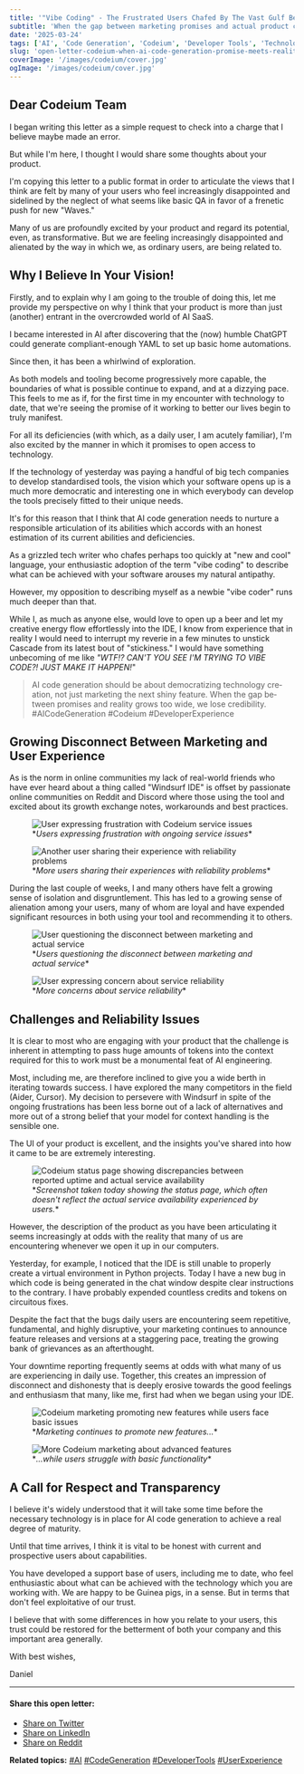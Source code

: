 ```yaml
---
title: '"Vibe Coding" - The Frustrated Users Chafed By The Vast Gulf Between Product And Marketing In This AI Hotspot'
subtitle: 'When the gap between marketing promises and actual product capabilities grows too wide, users are left wondering if they're using the same product being advertised.'
date: '2025-03-24'
tags: ['AI', 'Code Generation', 'Codeium', 'Developer Tools', 'Technology', 'Windsurf IDE', 'User Experience']
slug: 'open-letter-codeium-when-ai-code-generation-promise-meets-reality'
coverImage: '/images/codeium/cover.jpg'
ogImage: '/images/codeium/cover.jpg'
---
```


## Dear Codeium Team

I began writing this letter as a simple request to check into a charge that I believe maybe made an error.

But while I'm here, I thought I would share some thoughts about your product.

I'm copying this letter to a public format in order to articulate the views that I think are felt by many of your users who feel increasingly disappointed and sidelined by the neglect of what seems like basic QA in favor of a frenetic push for new "Waves."

Many of us are profoundly excited by your product and regard its potential, even, as transformative. But we are feeling increasingly disappointed and alienated by the way in which we, as ordinary users, are being related to.

## Why I Believe In Your Vision!

Firstly, and to explain why I am going to the trouble of doing this, let me provide my perspective on why I think that your product is more than just (another) entrant in the overcrowded world of AI SaaS.

I became interested in AI after discovering that the (now) humble ChatGPT could generate compliant-enough YAML to set up basic home automations.

Since then, it has been a whirlwind of exploration.

As both models and tooling become progressively more capable, the boundaries of what is possible continue to expand, and at a dizzying pace. This feels to me as if, for the first time in my encounter with technology to date, that we're seeing the promise of it working to better our lives begin to truly manifest.

For all its deficiencies (with which, as a daily user, I am acutely familiar), I'm also excited by the manner in which it promises to open access to technology.

If the technology of yesterday was paying a handful of big tech companies to develop standardised tools, the vision which your software opens up is a much more democratic and interesting one in which everybody can develop the tools precisely fitted to their unique needs.

It's for this reason that I think that AI code generation needs to nurture a responsible articulation of its abilities which accords with an honest estimation of its current abilities and deficiencies.

As a grizzled tech writer who chafes perhaps too quickly at "new and cool" language, your enthusiastic adoption of the term "vibe coding" to describe what can be achieved with your software arouses my natural antipathy.

However, my opposition to describing myself as a newbie "vibe coder" runs much deeper than that.

While I, as much as anyone else, would love to open up a beer and let my creative energy flow effortlessly into the IDE, I know from experience that in reality I would need to interrupt my reverie in a few minutes to unstick Cascade from its latest bout of "stickiness." I would have something unbecoming of me like *"WTF!? CAN'T YOU SEE I'M TRYING TO VIBE CODE?! JUST MAKE IT HAPPEN!*"

<blockquote className="twitter-tweet">
<p lang="en" dir="ltr">AI code generation should be about democratizing technology creation, not just marketing the next shiny feature. When the gap between promises and reality grows too wide, we lose credibility. #AICodeGeneration #Codeium #DeveloperExperience</p>
</blockquote>

## Growing Disconnect Between Marketing and User Experience

As is the norm in online communities my lack of real-world friends who have ever heard about a thing called "Windsurf IDE" is offset by passionate online communities on Reddit and Discord where those using the tool and excited about its growth exchange notes, workarounds and best practices.

<div className="grid grid-cols-1 md:grid-cols-2 gap-4 my-6">
  <figure className="figure">
    <img src="/images/codeium/concerns/1.png" alt="User expressing frustration with Codeium service issues" className="img-fluid rounded" />
    <figcaption className="figure-caption text-center">*<i>Users expressing frustration with ongoing service issues</i>*</figcaption>
  </figure>
  <figure className="figure">
    <img src="/images/codeium/concerns/2.png" alt="Another user sharing their experience with reliability problems" className="img-fluid rounded" />
    <figcaption className="figure-caption text-center">*<i>More users sharing their experiences with reliability problems</i>*</figcaption>
  </figure>
</div>

During the last couple of weeks, I and many others have felt a growing sense of isolation and disgruntlement. This has led to a growing sense of alienation among your users, many of whom are loyal and have expended significant resources in both using your tool and recommending it to others.

<div className="grid grid-cols-1 md:grid-cols-2 gap-4 my-6">
  <figure className="figure">
    <img src="/images/codeium/concerns/3.png" alt="User questioning the disconnect between marketing and actual service" className="img-fluid rounded" />
    <figcaption className="figure-caption text-center">*<i>Users questioning the disconnect between marketing and actual service</i>*</figcaption>
  </figure>
  <figure className="figure">
    <img src="/images/codeium/concerns/4.png" alt="User expressing concern about service reliability" className="img-fluid rounded" />
    <figcaption className="figure-caption text-center">*<i>More concerns about service reliability</i>*</figcaption>
  </figure>
</div>

## Challenges and Reliability Issues

It is clear to most who are engaging with your product that the challenge is inherent in attempting to pass huge amounts of tokens into the context required for this to work must be a monumental feat of AI engineering.

Most, including me, are therefore inclined to give you a wide berth in iterating towards success. I have explored the many competitors in the field (Aider, Cursor). My decision to persevere with Windsurf in spite of the ongoing frustrations has been less borne out of a lack of alternatives and more out of a strong belief that your model for context handling is the sensible one.

The UI of your product is excellent, and the insights you've shared into how it came to be are extremely interesting.

<figure className="figure">
  <img src="/images/codeium/status.png" alt="Codeium status page showing discrepancies between reported uptime and actual service availability" className="img-fluid rounded" />
  <figcaption className="figure-caption text-center">*<i>Screenshot taken today showing the status page, which often doesn't reflect the actual service availability experienced by users.</i>*</figcaption>
</figure>

However, the description of the product as you have been articulating it seems increasingly at odds with the reality that many of us are encountering whenever we open it up in our computers.

Yesterday, for example, I noticed that the IDE is still unable to properly create a virtual environment in Python projects. Today I have a new bug in which code is being generated in the chat window despite clear instructions to the contrary. I have probably expended countless credits and tokens on circuitous fixes.

Despite the fact that the bugs daily users are encountering seem repetitive, fundamental, and highly disruptive, your marketing continues to announce feature releases and versions at a staggering pace, treating the growing bank of grievances as an afterthought.

Your downtime reporting frequently seems at odds with what many of us are experiencing in daily use. Together, this creates an impression of disconnect and dishonesty that is deeply erosive towards the good feelings and enthusiasm that many, like me, first had when we began using your IDE.

<div className="grid grid-cols-1 md:grid-cols-2 gap-4 my-6">
  <figure className="figure">
    <img src="/images/codeium/promotion/1.png" alt="Codeium marketing promoting new features while users face basic issues" className="img-fluid rounded" />
    <figcaption className="figure-caption text-center">*<i>Marketing continues to promote new features...</i>*</figcaption>
  </figure>
  <figure className="figure">
    <img src="/images/codeium/promotion/2.png" alt="More Codeium marketing about advanced features" className="img-fluid rounded" />
    <figcaption className="figure-caption text-center">*<i>...while users struggle with basic functionality</i>*</figcaption>
  </figure>
</div>

## A Call for Respect and Transparency

I believe it's widely understood that it will take some time before the necessary technology is in place for AI code generation to achieve a real degree of maturity.

Until that time arrives, I think it is vital to be honest with current and prospective users about capabilities.

You have developed a support base of users, including me to date, who feel enthusiastic about what can be achieved with the technology which you are working with. We are happy to be Guinea pigs, in a sense. But in terms that don't feel exploitative of our trust.

I believe that with some differences in how you relate to your users, this trust could be restored for the betterment of both your company and this important area generally.

With best wishes,

Daniel

---

<div className="share-section">
  <h4>Share this open letter:</h4>
  <ul className="share-buttons">
    <li><a href="https://twitter.com/intent/tweet?text=An Open Letter to Codeium: When AI Code Generation Promise Meets Reality&url=https://heyitworks.com/blog/open-letter-codeium-when-ai-code-generation-promise-meets-reality" target="_blank">Share on Twitter</a></li>
    <li><a href="https://www.linkedin.com/shareArticle?mini=true&url=https://heyitworks.com/blog/open-letter-codeium-when-ai-code-generation-promise-meets-reality&title=An Open Letter to Codeium: When AI Code Generation Promise Meets Reality" target="_blank">Share on LinkedIn</a></li>
    <li><a href="https://www.reddit.com/submit?url=https://heyitworks.com/blog/open-letter-codeium-when-ai-code-generation-promise-meets-reality&title=An Open Letter to Codeium: When AI Code Generation Promise Meets Reality" target="_blank">Share on Reddit</a></li>
  </ul>
</div>

<div className="related-tags">
  <p><strong>Related topics:</strong> <a href="/tags/ai">#AI</a> <a href="/tags/code-generation">#CodeGeneration</a> <a href="/tags/developer-tools">#DeveloperTools</a> <a href="/tags/user-experience">#UserExperience</a></p>
</div>
